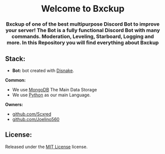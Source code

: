 <h1 align="center">
  <br>
  Welcome to Bxckup
 <br>
</h1>

<h3 align=center>Bxckup of one of the best multipurpose Discord Bot to improve your server! The Bot is a fully functional Discord Bot with many commands.
Moderation, Leveling, Starboard, Logging and more. In this Repository you will find everything about Bxckup</h3>

## Stack:

- **Bot:** bot created with [Disnake](https://github.com/DisnakeDev/disnake).

**Common:** 
- We use [MongoDB](https://www.mongodb.com/) The Main Data Storage
- We use [Python](https://www.python.org/) as our main Language.

**Owners:**
- [github.com/Scxred](https://github.com/Scxredx)
- [github.com/Joelino560](https://github.com/Joelino560)

## License:

Released under the [MIT License](https://choosealicense.com/licenses/mit) license.


